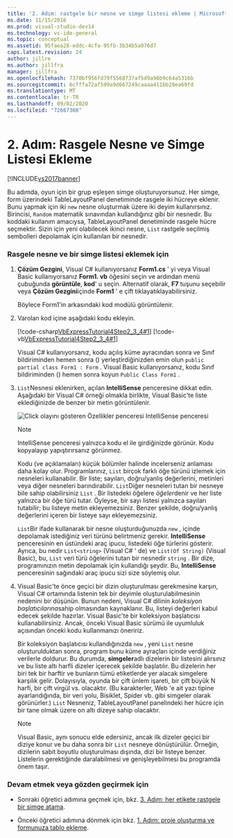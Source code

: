 ```yaml
---
title: '2. Adım: rastgele bir nesne ve simge listesi ekleme | Microsoft Docs'
ms.date: 11/15/2016
ms.prod: visual-studio-dev14
ms.technology: vs-ide-general
ms.topic: conceptual
ms.assetid: 95faea28-eddc-4cfa-95fb-3b34b5a976d7
caps.latest.revision: 24
author: jillre
ms.author: jillfra
manager: jillfra
ms.openlocfilehash: 7370bf956fd79f5568737af5d9a96b9c64a5316b
ms.sourcegitcommit: 6cfffa72af599a9d667249caaaa411bb28ea69fd
ms.translationtype: MT
ms.contentlocale: tr-TR
ms.lasthandoff: 09/02/2020
ms.locfileid: "72667308"
---
```

# <a name="step-2-add-a-random-object-and-a-list-of-icons"></a>2. Adım: Rasgele Nesne ve Simge Listesi Ekleme
[!INCLUDE[vs2017banner](../includes/vs2017banner.md)]

Bu adımda, oyun için bir grup eşleşen simge oluşturuyorsunuz. Her simge, form üzerindeki TableLayoutPanel denetiminde rasgele iki hücreye eklenir. Bunu yapmak için iki `new` nesne oluşturmak üzere iki deyim kullanırsınız. Birincisi, `Random` matematik sınavından kullandığınız gibi bir nesnedir. Bu koddaki kullanım amacıysa, TableLayoutPanel denetiminde rasgele hücre seçmektir. Sizin için yeni olabilecek ikinci nesne, `List` rastgele seçilmiş sembolleri depolamak için kullanılan bir nesnedir.

### <a name="to-add-a-random-object-and-a-list-of-icons"></a>Rasgele nesne ve bir simge listesi eklemek için

1. **Çözüm Gezgini**, Visual C# kullanıyorsanız **Form1.cs** ' yi veya Visual Basic kullanıyorsanız **Form1. vb** öğesini seçin ve ardından menü çubuğunda **görüntüle**, **kod**' u seçin. Alternatif olarak, **F7** tuşunu seçebilir veya **Çözüm Gezgini**içinde **Form1** ' e çift tıklayatıklayabilirsiniz.

     Böylece Form1'in arkasındaki kod modülü görüntülenir.

2. Varolan kod içine aşağıdaki kodu ekleyin.

     [!code-csharp[VbExpressTutorial4Step2_3_4#1](../snippets/csharp/VS_Snippets_VBCSharp/vbexpresstutorial4step2_3_4/cs/form1.cs#1)]
     [!code-vb[VbExpressTutorial4Step2_3_4#1](../snippets/visualbasic/VS_Snippets_VBCSharp/vbexpresstutorial4step2_3_4/vb/form1.vb#1)]

     Visual C# kullanıyorsanız, kodu açılış küme ayracından sonra ve Sınıf bildiriminden hemen sonra () yerleştirdiğinizden emin olun `public partial class Form1 : Form` . Visual Basic kullanıyorsanız, kodu Sınıf bildiriminden () hemen sonra koyun `Public Class Form1` .

3. `List`Nesnesi eklenirken, açılan **IntelliSense** penceresine dikkat edin. Aşağıdaki bir Visual C# örneği olmakla birlikte, Visual Basic'te liste eklediğinizde de benzer bir metin görüntülenir.

     ![Click olayını gösteren Özellikler penceresi](../ide/media/express-listintellisense.png "Express_ListIntellisense") IntelliSense penceresi

    > [!NOTE]
    > IntelliSense penceresi yalnızca kodu el ile girdiğinizde görünür. Kodu kopyalayıp yapıştırırsanız görünmez.

     Kodu (ve açıklamaları) küçük bölümler halinde incelerseniz anlaması daha kolay olur. Programlarınız, `List` birçok farklı öğe türünü izlemek için nesneleri kullanabilir. Bir liste; sayıları, doğru/yanlış değerlerini, metinleri veya diğer nesneleri barındırabilir. `List`Diğer nesneleri tutan bir nesneye bile sahip olabilirsiniz `List` . Bir listedeki öğelere *öğeler*denir ve her liste yalnızca bir öğe türü tutar. Öyleyse, bir sayı listesi yalnızca sayıları tutabilir; bu listeye metin ekleyemezsiniz. Benzer şekilde, doğru/yanlış değerlerini içeren bir listeye sayı ekleyemezsiniz.

     `List`Bir ifade kullanarak bir nesne oluşturduğunuzda `new` , içinde depolamak istediğiniz veri türünü belirtmeniz gerekir. **IntelliSense** penceresinin en üstündeki araç ipucu, listedeki öğe türlerini gösterir. Ayrıca, bu nedir `List<string>` (Visual C# ' de) ve `List(Of String)` (Visual Basic), bu, `List` veri türü öğelerini tutan bir nesnedir `string` . Bir dize, programınızın metin depolamak için kullandığı şeydir. Bu, **IntelliSense** penceresinin sağındaki araç ipucu sizi size söylemiş olur.

4. Visual Basic'te önce geçici bir dizin oluşturulması gerekmesine karşın, Visual C# ortamında listenin tek bir deyimle oluşturulabilmesinin nedenini bir düşünün. Bunun nedeni, Visual C# dilinin *koleksiyon başlatıcılarına*sahip olmasından kaynaklanır. Bu, listeyi değerleri kabul edecek şekilde hazırlar. Visual Basic'te bir koleksiyon başlatıcısı kullanabilirsiniz. Ancak, önceki Visual Basic sürümü ile uyumluluk açısından önceki kodu kullanmanızı öneririz.

     Bir koleksiyon başlatıcısı kullandığınızda `new` , yeni `List` nesne oluşturulduktan sonra, program bunu küme ayraçları içinde verdiğiniz verilerle doldurur. Bu durumda, **simgeler**adlı dizelerin bir listesini alırsınız ve bu liste altı harfli dizeler içerecek şekilde başlatılır. Bu dizelerin her biri tek bir harftir ve bunların tümü etiketlerde yer alacak simgelere karşılık gelir. Dolayısıyla, oyunda bir çift ünlem işareti, bir çift büyük N harfi, bir çift virgül vs. olacaktır. (Bu karakterler, Web 'e ait yazı tipine ayarlandığında, bir veri yolu, Bisiklet, Spider vb. gibi simgeler olarak görünürler.) `List` Nesneniz, TableLayoutPanel panelindeki her hücre için bir tane olmak üzere on altı dizeye sahip olacaktır.

    > [!NOTE]
    > Visual Basic, aynı sonucu elde edersiniz, ancak ilk dizeler geçici bir diziye konur ve bu daha sonra bir `List` nesneye dönüştürülür. Örneğin, dizilerin sabit boyutlu oluşturulması dışında, dizi bir listeye benzer. Listelerin gerektiğinde daralabilmesi ve genişleyebilmesi bu programda önem taşır.

### <a name="to-continue-or-review"></a>Devam etmek veya gözden geçirmek için

- Sonraki öğretici adımına geçmek için, bkz. [3. Adım: her etikete rastgele bir simge atama](../ide/step-3-assign-a-random-icon-to-each-label.md).

- Önceki öğretici adımına dönmek için bkz. [1. Adım: proje oluşturma ve formunuza tablo ekleme](../ide/step-1-create-a-project-and-add-a-table-to-your-form.md).
